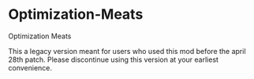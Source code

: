 # Optimization-Meats
Optimization Meats

This a legacy version meant for users who used this mod before the april 28th patch. Please discontinue using this version at your earliest convenience.

